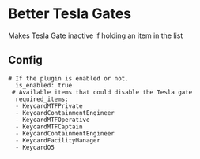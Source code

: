 # Better Tesla Gates
Makes Tesla Gate inactive if holding an item in the list

## Config
```
# If the plugin is enabled or not.
  is_enabled: true
 # Available items that could disable the Tesla gate
  required_items:
  - KeycardMTFPrivate
  - KeycardContainmentEngineer
  - KeycardMTFOperative
  - KeycardMTFCaptain
  - KeycardContainmentEngineer
  - KeycardFacilityManager
  - KeycardO5
  ```
